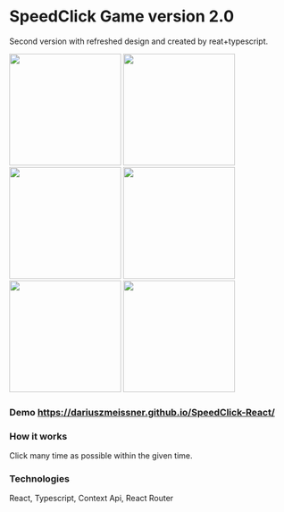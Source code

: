 # SpeedClick Game version 2.0

Second version with refreshed design and created by reat+typescript.

<div>
<img src="https://user-images.githubusercontent.com/59477908/208521981-f793c1de-e8be-4848-a8c4-69884b418afd.png" height="200">
<img src="https://user-images.githubusercontent.com/59477908/208521343-cdb108c4-1206-4fba-b0c5-e6cb0cbb5cbd.png" height="200">
<img src="https://user-images.githubusercontent.com/59477908/208521366-036b1f72-f539-4db6-b6d7-3a8af7fff245.png" height="200">
<img src="https://user-images.githubusercontent.com/59477908/208521400-6e89cc37-aead-4dd9-a827-05d8be57b905.png" height='200'>
<img src="https://user-images.githubusercontent.com/59477908/208521406-57bb8f20-572e-4b1a-8ffb-343d8a77801a.png" height="200">
<img src="https://user-images.githubusercontent.com/59477908/208521414-fdb7e609-54e3-40c3-8b86-b62c06af53a2.png" height="200">
</div>


### Demo https://dariuszmeissner.github.io/SpeedClick-React/

### How it works
Click many time as possible within the given time.

### Technologies
React,
Typescript,
Context Api,
React Router
